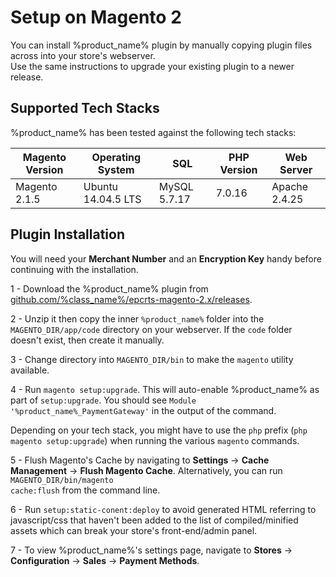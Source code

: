 <h1>Setup on Magento 2</h1>

You can install %product_name% plugin by manually copying plugin files across into your store's webserver. <br>
Use the same instructions to upgrade your existing plugin to a newer release.

## Supported Tech Stacks

%product_name% has been tested against the following tech stacks:

|Magento Version| Operating System  | SQL         | PHP Version | Web Server  |
|---------------|-------------------|-------------|-------------|-------------|
|Magento 2.1.5  |Ubuntu 14.04.5 LTS |MySQL 5.7.17 |7.0.16       |Apache 2.4.25|


## Plugin Installation

<div class="panel">
  You will need your <b>Merchant Number</b> and an <b>Encryption Key</b> handy before continuing with the installation.
</div>

1 - Download the %product_name% plugin from [github.com/%class_name%/epcrts-magento-2.x/releases](https://github.com/%class_name%/%class_name%-magento-2.x/releases).

2 - Unzip it then copy the inner `%product_name%` folder into the `MAGENTO_DIR/app/code` directory on your webserver. If the <code>code</code> folder doesn't exist, then create it manually.

3 - Change directory into `MAGENTO_DIR/bin` to make the `magento` utility available.

4 - Run `magento setup:upgrade`. This will auto-enable %product_name% as part of `setup:upgrade`. You should see `Module '%product_name%_PaymentGateway'` in the output of the command.
<br>

<div class="panel">
  Depending on your tech stack, you might have to use the <code>php</code> prefix (<code>php magento setup:upgrade</code>) when running the various <code>magento</code> commands.
</div>

5 - Flush Magento's Cache by navigating to **Settings** -> **Cache Management** -> **Flush Magento Cache**. Alternatively, you can run <code>MAGENTO_DIR/bin/magento cache:flush</code> from the command line.

6 - Run `setup:static-conent:deploy` to avoid generated HTML referring to javascript/css that haven't been added to the list of compiled/minified assets which can break your store's front-end/admin panel.

7 - To view %product_name%'s settings page, navigate to **Stores** -> **Configuration** -> **Sales** -> **Payment Methods**.